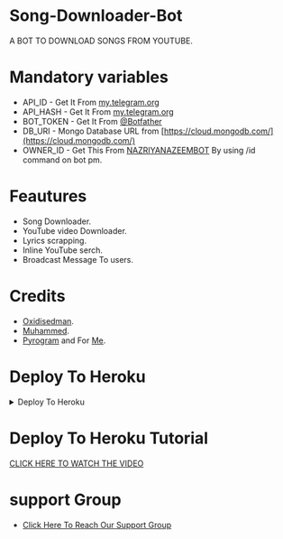 # Song-Downloader-Bot

A BOT TO DOWNLOAD SONGS FROM YOUTUBE. 

# Mandatory variables 

- API_ID - Get It From [my.telegram.org](https://my.telegram.org)
- API_HASH - Get It From [my.telegram.org](https://my.telegram.org) 
- BOT_TOKEN - Get It From [@Botfather](https://t.me/BOTFATHER)
- DB_URI - Mongo Database URL from [https://cloud.mongodb.com/](https://cloud.mongodb.com/) 
- OWNER_ID - Get This From [NAZRIYANAZEEMBOT](https://t.me/NAZRIYANAZEEMBOT) By using /id command on bot pm. 


# Feautures 

- Song Downloader. 
- YouTube video Downloader. 
- Lyrics scrapping. 
- Inline YouTube serch. 
- Broadcast Message To users. 

# Credits 

- [Oxidisedman](https://github.com/Oxidisedman). 
- [Muhammed](https://github.com/PR0FESS0R-99). 
- [Pyrogram](https://github.com/pyrogram/pyrogram) and For [Me](https://github.com/MR-JINN-OF-TG). 


# Deploy To Heroku

<details><summary>Deploy To Heroku</summary>
<p>
<br>
<a href="https://heroku.com/deploy?template=https://github.com/PANDITHAN/Song-Downloader">
  <img src="https://www.herokucdn.com/deploy/button.svg" alt="Deploy">
</a>
</p>
</details>

# Deploy To Heroku Tutorial 

[CLICK HERE TO WATCH THE VIDEO](https://youtu.be/JEEBTAZFQH0) 


# support Group

- [Click Here To Reach Our Support Group](https://t.me/NAZRIYASUPPORT) 

